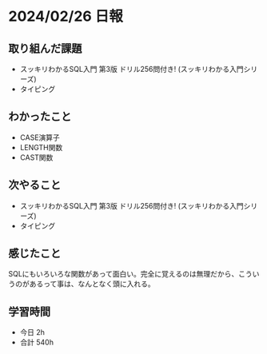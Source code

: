# 2024/02/26 日報

## 取り組んだ課題
- スッキリわかるSQL入門 第3版 ドリル256問付き! (スッキリわかる入門シリーズ)
- タイピング

## わかったこと
- CASE演算子
- LENGTH関数
- CAST関数

## 次やること
- スッキリわかるSQL入門 第3版 ドリル256問付き! (スッキリわかる入門シリーズ)
- タイピング

## 感じたこと
SQLにもいろいろな関数があって面白い。完全に覚えるのは無理だから、こういうのがあるって事は、なんとなく頭に入れる。

## 学習時間
- 今日 2h
- 合計 540h
